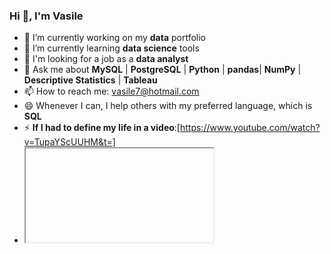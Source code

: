 ### Hi 👋, I'm Vasile


- 🔭 I’m currently working on my **data** portfolio
- 🌱 I’m currently learning **data science** tools
- 🤔 I'm looking for a job as a **data analyst**
- 💬 Ask me about **MySQL** | **PostgreSQL** | **Python** | **pandas**| **NumPy** | **Descriptive Statistics** | **Tableau**
- 📫 How to reach me: vasile7@hotmail.com
- 😄 Whenever I can, I help others with my preferred language, which is **SQL**
- ⚡ **If I had to define my life in a video**:[https://www.youtube.com/watch?v=TupaYScUUHM&t=]
- <iframe       <div class='tableauPlaceholder' id='viz1680346142407' style='position: relative'><noscript><a href='#'><img alt='Churn Analysis ' src='https:&#47;&#47;public.tableau.com&#47;static&#47;images&#47;Ch&#47;ChurnAnalysis_16789697810950&#47;ChurnAnalysis&#47;1_rss.png' style='border: none' /></a></noscript><object class='tableauViz'  style='display:none;'><param name='host_url' value='https%3A%2F%2Fpublic.tableau.com%2F' /> <param name='embed_code_version' value='3' /> <param name='site_root' value='' /><param name='name' value='ChurnAnalysis_16789697810950&#47;ChurnAnalysis' /><param name='tabs' value='no' /><param name='toolbar' value='yes' /><param name='static_image' value='https:&#47;&#47;public.tableau.com&#47;static&#47;images&#47;Ch&#47;ChurnAnalysis_16789697810950&#47;ChurnAnalysis&#47;1.png' /> <param name='animate_transition' value='yes' /><param name='display_static_image' value='yes' /><param name='display_spinner' value='yes' /><param name='display_overlay' value='yes' /><param name='display_count' value='yes' /><param name='language' value='es-ES' /></object></div>                <script type='text/javascript'>                    var divElement = document.getElementById('viz1680346142407');                    var vizElement = divElement.getElementsByTagName('object')[0];                    vizElement.style.width='1016px';vizElement.style.height='991px';                    var scriptElement = document.createElement('script');                    scriptElement.src = 'https://public.tableau.com/javascripts/api/viz_v1.js';                    vizElement.parentNode.insertBefore(scriptElement, vizElement);                </script><div class='tableauPlaceholder' id='viz1680346142407' style='position: relative'><noscript><a href='#'><img alt='Churn Analysis ' src='https:&#47;&#47;public.tableau.com&#47;static&#47;images&#47;Ch&#47;ChurnAnalysis_16789697810950&#47;ChurnAnalysis&#47;1_rss.png' style='border: none' /></a></noscript><object class='tableauViz'  style='display:none;'><param name='host_url' value='https%3A%2F%2Fpublic.tableau.com%2F' /> <param name='embed_code_version' value='3' /> <param name='site_root' value='' /><param name='name' value='ChurnAnalysis_16789697810950&#47;ChurnAnalysis' /><param name='tabs' value='no' /><param name='toolbar' value='yes' /><param name='static_image' value='https:&#47;&#47;public.tableau.com&#47;static&#47;images&#47;Ch&#47;ChurnAnalysis_16789697810950&#47;ChurnAnalysis&#47;1.png' /> <param name='animate_transition' value='yes' /><param name='display_static_image' value='yes' /><param name='display_spinner' value='yes' /><param name='display_overlay' value='yes' /><param name='display_count' value='yes' /><param name='language' value='es-ES' /></object></div>                <script type='text/javascript'>                    var divElement = document.getElementById('viz1680346142407');                    var vizElement = divElement.getElementsByTagName('object')[0];                    vizElement.style.width='1016px';vizElement.style.height='991px';                    var scriptElement = document.createElement('script');                    scriptElement.src = 'https://public.tableau.com/javascripts/api/viz_v1.js';                    vizElement.parentNode.insertBefore(scriptElement, vizElement);                </script>         </iframe>

